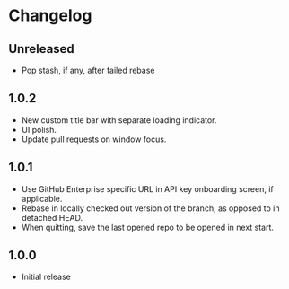 # Changelog

## Unreleased

- Pop stash, if any, after failed rebase

## 1.0.2

- New custom title bar with separate loading indicator.
- UI polish.
- Update pull requests on window focus.

## 1.0.1

- Use GitHub Enterprise specific URL in API key onboarding screen, if
  applicable.
- Rebase in locally checked out version of the branch, as opposed to in detached
  HEAD.
- When quitting, save the last opened repo to be opened in next start.

## 1.0.0

- Initial release
